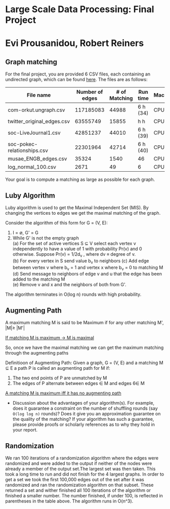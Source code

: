 # Large Scale Data Processing: Final Project
# Evi Prousanidou, Robert Reiners

## Graph matching
For the final project, you are provided 6 CSV files, each containing an undirected graph, which can be found [here](https://drive.google.com/file/d/1khb-PXodUl82htpyWLMGGNrx-IzC55w8/view?usp=sharing). The files are as follows:  

|           File name           |        Number of edges       |  # of Matching  |  Run time | Machine   
| ------------------------------| ---------------------------- | --------------- | --------- | --------- |                
| com-orkut.ungraph.csv         | 117185083                    | 44988           | 6 h (34)  | CPU       |
| twitter_original_edges.csv    | 63555749                     | 15855           | h h       | CPU       |
| soc-LiveJournal1.csv          | 42851237                     | 44010           | 6 h (39)  | CPU       |
| soc-pokec-relationships.csv   | 22301964                     | 42714           | 6 h (40)  | CPU       |
| musae_ENGB_edges.csv          | 35324                        | 1540            |  46       | CPU       |
| log_normal_100.csv            | 2671                         | 49              |   6       | CPU       |


Your goal is to compute a matching as large as possible for each graph.


## Luby Algorithm

Luby algorithm is used to get the Maximal Independent Set (MIS). By changing the vertices to edges we get the maximal matching of the graph.

Consider the algorithm of this form for G = (V, E):
   1. I = ∅, G' = G <br>
   2. While G' is not the empty graph <br>
      (a) For the set of active vertices S ⊆ V select each vertex v independently to have a value of 1 with probability Pr(v) and 0 otherwise. Suppose Pr(v) = 1/2d<sub>v</sub> , where dv ≡ degree of v. <br>
      (b) For every vertex in S send value b<sub>v</sub> to neighbors
      (c) Add edge between vertex v where b<sub>v</sub> = 1 and vertex x where b<sub>v</sub> = 0 to matching M<br>
      (d) Send message to neighbors of edge v and u that the edge has been added to the matching M <br>
      (e) Remove v and x and the neighbors of both from G'. <br>

The algorithm terminates in O(log n) rounds with high probability.


## Augmenting Path
A maximum matching M is said to be Maximum if for any other matching M', |M|≥ |M'|

  <u> If matching M is maximum -> M is maximal </u>

So, once we have the maximal matching we can get the maximum matching through the augmenting paths

 Definitioon of Augmenting Path:
 Given a graph, G = (V, E) and a matching M ⊆ E a path P is called an augmenting path for M if:
   1. The two end points of P are unmatched by M
   2. The edges of P alternate between edges ∈ M and edges 6∈ M


  <u> A matching M is maximum iff it has no augmenting path </u>


  * Discussion about the advantages of your algorithm(s). For example, does it guarantee a constraint on the number of shuffling rounds (say `O(log log n)` rounds)? Does it give you an approximation guarantee on the quality of the matching? If your algorithm has such a guarantee, please provide proofs or scholarly references as to why they hold in your report.


## Randomization

We ran 100 iterations of a randomization algorithm where the edges were randomized and were added to the output if neither of the nodes were already a member of the output set.The largest set was then taken. This took a long time to run and did not finish for the 4 largest graphs. In order to get a set we took the first 100,000 edges out of the set after it was randomized and ran the randomization algorithm on that subset. These returned a set and wither finished all 100 iterations of the algorithm or finished a smaller number. The number finished, if under 100, is reflected in parentheses in the table above. The algorithm runs in O(n^3).
